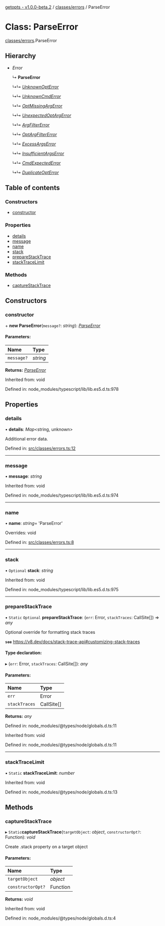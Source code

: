 [getopts - v1.0.0-beta.2](../README.md) / [classes/errors](../modules/classes_errors.md) / ParseError

# Class: ParseError

[classes/errors](../modules/classes_errors.md).ParseError

## Hierarchy

- _Error_

  ↳ **ParseError**

  ↳↳ [_UnknownOptError_](classes_errors.unknownopterror.md)

  ↳↳ [_UnknownCmdError_](classes_errors.unknowncmderror.md)

  ↳↳ [_OptMissingArgError_](classes_errors.optmissingargerror.md)

  ↳↳ [_UnexpectedOptArgError_](classes_errors.unexpectedoptargerror.md)

  ↳↳ [_ArgFilterError_](classes_errors.argfiltererror.md)

  ↳↳ [_OptArgFilterError_](classes_errors.optargfiltererror.md)

  ↳↳ [_ExcessArgsError_](classes_errors.excessargserror.md)

  ↳↳ [_InsufficientArgsError_](classes_errors.insufficientargserror.md)

  ↳↳ [_CmdExpectedError_](classes_errors.cmdexpectederror.md)

  ↳↳ [_DuplicateOptError_](classes_errors.duplicateopterror.md)

## Table of contents

### Constructors

- [constructor](classes_errors.parseerror.md#constructor)

### Properties

- [details](classes_errors.parseerror.md#details)
- [message](classes_errors.parseerror.md#message)
- [name](classes_errors.parseerror.md#name)
- [stack](classes_errors.parseerror.md#stack)
- [prepareStackTrace](classes_errors.parseerror.md#preparestacktrace)
- [stackTraceLimit](classes_errors.parseerror.md#stacktracelimit)

### Methods

- [captureStackTrace](classes_errors.parseerror.md#capturestacktrace)

## Constructors

### constructor

\+ **new ParseError**(`message?`: _string_): [_ParseError_](classes_errors.parseerror.md)

#### Parameters:

| Name       | Type     |
| :--------- | :------- |
| `message?` | _string_ |

**Returns:** [_ParseError_](classes_errors.parseerror.md)

Inherited from: void

Defined in: node_modules/typescript/lib/lib.es5.d.ts:978

## Properties

### details

• **details**: _Map_<string, unknown\>

Additional error data.

Defined in: [src/classes/errors.ts:12](https://github.com/prasadrajandran/node-getopts/blob/a583df7/src/classes/errors.ts#L12)

---

### message

• **message**: _string_

Inherited from: void

Defined in: node_modules/typescript/lib/lib.es5.d.ts:974

---

### name

• **name**: _string_= 'ParseError'

Overrides: void

Defined in: [src/classes/errors.ts:8](https://github.com/prasadrajandran/node-getopts/blob/a583df7/src/classes/errors.ts#L8)

---

### stack

• `Optional` **stack**: _string_

Inherited from: void

Defined in: node_modules/typescript/lib/lib.es5.d.ts:975

---

### prepareStackTrace

▪ `Static` `Optional` **prepareStackTrace**: (`err`: Error, `stackTraces`: CallSite[]) => _any_

Optional override for formatting stack traces

**`see`** https://v8.dev/docs/stack-trace-api#customizing-stack-traces

#### Type declaration:

▸ (`err`: Error, `stackTraces`: CallSite[]): _any_

#### Parameters:

| Name          | Type       |
| :------------ | :--------- |
| `err`         | Error      |
| `stackTraces` | CallSite[] |

**Returns:** _any_

Defined in: node_modules/@types/node/globals.d.ts:11

Inherited from: void

Defined in: node_modules/@types/node/globals.d.ts:11

---

### stackTraceLimit

▪ `Static` **stackTraceLimit**: _number_

Inherited from: void

Defined in: node_modules/@types/node/globals.d.ts:13

## Methods

### captureStackTrace

▸ `Static`**captureStackTrace**(`targetObject`: _object_, `constructorOpt?`: Function): _void_

Create .stack property on a target object

#### Parameters:

| Name              | Type     |
| :---------------- | :------- |
| `targetObject`    | _object_ |
| `constructorOpt?` | Function |

**Returns:** _void_

Inherited from: void

Defined in: node_modules/@types/node/globals.d.ts:4
